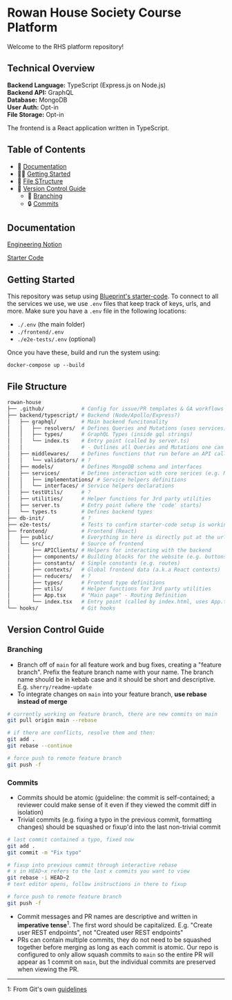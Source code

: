 # Rowan House Society Course Platform
Welcome to the RHS platform repository!

## Technical Overview
**Backend Language:** TypeScript (Express.js on Node.js)<br>
**Backend API:** GraphQL<br>
**Database:** MongoDB<br>
**User Auth:** Opt-in<br>
**File Storage:** Opt-in<br>

The frontend is a React application written in TypeScript.

## Table of Contents
* 📝 [Documentation](#documentation)
* 👨‍💻 [Getting Started](#getting-started)
* 📂 [File STructure](#file-structure)
* 🌳 [Version Control Guide](#version-control-guide)
  * 🌿 [Branching](#branching)
  * 🔒 [Commits](#commits)

## Documentation
[Engineering Notion](https://www.notion.so/uwblueprintexecs/Engineering-f40d9b293ef84f91b7c846ea273af440)

[Starter Code](https://uwblueprint.github.io/starter-code-v2)

## Getting Started
This repository was setup using [Blueprint's starter-code](https://uwblueprint.github.io/starter-code-v2/docs/getting-started). To connect to all the services we use, we use `.env` files that keep track of keys, urls, and more. Make sure you have a `.env` file in the following locations:
- `./.env` (the main folder)
- `./frontend/.env`
- `./e2e-tests/.env` (optional)

Once you have these, build and run the system using:
```
docker-compose up --build
```

## File Structure
```bash
rowan-house
├── .github/            # Config for issue/PR templates & GA workflows
├── backend/typescript/ # Backend (Node/Apollo/Express?)
│   ├── graphql/        # Main backend funcitonality
│   │   ├── resolvers/  # Defines Queries and Mutations (uses services)
│   │   ├── types/      # GraphQL Types (inside gql strings)
│   │   └── index.ts    # Entry point (called by server.ts)
│   │                   # - Outlines all Queries and Mutations one can call on
│   ├── middlewares/    # Defines functions that run before an API call is resolved (e.g ensures auth)
│   │   └── validators/ # ?
│   ├── models/         # Defines MongoDB schema and interfaces
│   ├── services/       # Defines interaction with core serices (e.g. Mongo, Firebase)
│   │   ├── implementations/ # Service helpers definitions
│   │   └── interfaces/ # Service helpers declarations
│   ├── testUtils/      # ?
│   ├── utilities/      # Helper functions for 3rd party utilities
│   ├── server.ts       # Entry point (where the 'code' starts)
│   └── types.ts        # Defines backend types
├── db-init/            # ?
├── e2e-tests/          # Tests to confirm starter-code setup is working
├── frontend/           # Frontend (React)
│   ├── public/         # Everything in here is directly put at the url (e.g. index.html)
│   └── src/            # Source of frontend
│       ├── APIClients/ # Helpers for interacting with the backend
│       ├── components/ # Building blocks for the website (e.g. buttons, pages)
│       ├── constants/  # Simple constants (e.g. routes)
│       ├── contexts/   # Global frontend data (a.k.a React contexts)
│       ├── reducers/   # ?
│       ├── types/      # Frontend type definitions
│       ├── utils/      # Helper functions for 3rd party utilities
│       ├── App.tsx     # "Main page" - Routing Definition
│       └── index.tsx   # Entry point (called by index.html, uses App.tsx)
└── hooks/              # Git hooks
```

## Version Control Guide

### Branching
* Branch off of `main` for all feature work and bug fixes, creating a "feature branch". Prefix the feature branch name with your name. The branch name should be in kebab case and it should be short and descriptive. E.g. `sherry/readme-update`
* To integrate changes on `main` into your feature branch, **use rebase instead of merge**

```bash
# currently working on feature branch, there are new commits on main
git pull origin main --rebase

# if there are conflicts, resolve them and then:
git add .
git rebase --continue

# force push to remote feature branch
git push -f
```

### Commits
* Commits should be atomic (guideline: the commit is self-contained; a reviewer could make sense of it even if they viewed the commit diff in isolation)
* Trivial commits (e.g. fixing a typo in the previous commit, formatting changes) should be squashed or fixup'd into the last non-trivial commit

```bash
# last commit contained a typo, fixed now
git add .
git commit -m "Fix typo"

# fixup into previous commit through interactive rebase
# x in HEAD~x refers to the last x commits you want to view
git rebase -i HEAD~2
# text editor opens, follow instructions in there to fixup

# force push to remote feature branch
git push -f
```

* Commit messages and PR names are descriptive and written in **imperative tense**<sup>1</sup>. The first word should be capitalized. E.g. "Create user REST endpoints", not "Created user REST endpoints"
* PRs can contain multiple commits, they do not need to be squashed together before merging as long as each commit is atomic. Our repo is configured to only allow squash commits to `main` so the entire PR will appear as 1 commit on `main`, but the individual commits are preserved when viewing the PR.

---

1: From Git's own [guidelines](https://github.com/git/git/blob/311531c9de557d25ac087c1637818bd2aad6eb3a/Documentation/SubmittingPatches#L139-L145)
